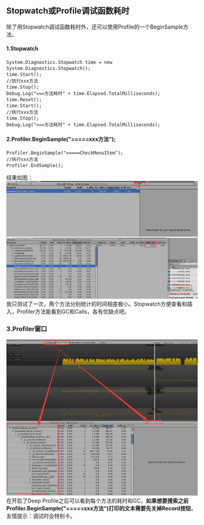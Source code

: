 ## Stopwatch或Profile调试函数耗时
除了用Stopwatch调试函数耗时外，还可以使用Profile的一个BeginSample方法。  
#### 1.Stopwatch  
    System.Diagnostics.Stopwatch time = new System.Diagnostics.Stopwatch();
    time.Start();
	//执行xxx方法
    time.Stop();
    Debug.Log("===方法耗时" + time.Elapsed.TotalMilliseconds);
    time.Reset();
    time.Start();
	//执行xxx方法
    time.Stop();
    Debug.Log("===方法耗时" + time.Elapsed.TotalMilliseconds);
#### 2.Profiler.BeginSample("=====xxx方法");
    Profiler.BeginSample("=====CheckMenuItem");
    //执行xxx方法
    Profiler.EndSample();  
结果如图：  
![](pic/4.png)  
![](pic/5.png)  
我只测试了一次，两个方法分别统计的时间相差极小。Stopwatch方便查看和插入，Profiler方法能看到GC和Calls，各有优缺点吧。  
### 3.Profiler窗口  
![](pic/6.png)  
在开启了Deep Profile之后可以看到每个方法的耗时和GC，**如果想要搜索之前Profiler.BeginSample("=====xxx方法")打印的文本需要先关掉Record按钮**，友情提示：调试时会特别卡。